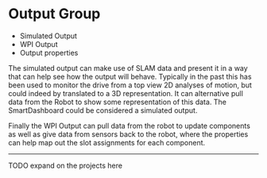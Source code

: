 # Output Group

- Simulated Output
- WPI Output
- Output properties

The simulated output can make use of SLAM data and present it in a way that can help see how the output will behave.  Typically in the past this has been used to monitor the drive from a top view 2D analyses of motion, but could indeed by translated to a 3D representation.  It can alternative pull data from the Robot to show some representation of this data.  The SmartDashboard could be considered a simulated output.

Finally the WPI Output can pull data from the robot to update components as well as give data from sensors back to the robot, where the properties can help map out the slot assignments for each component.

---

TODO expand on the projects here
